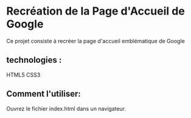 
# Recréation de la Page d'Accueil de Google

Ce projet consiste à recréer la page d'accueil emblématique de Google

## technologies :

HTML5
CSS3




## Comment l'utiliser:
Ouvrez le fichier index.html dans un navigateur.